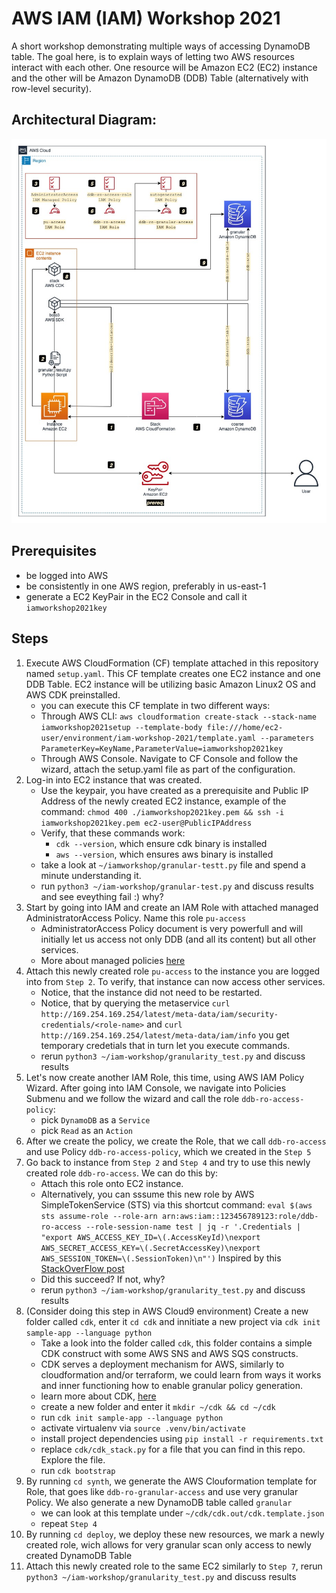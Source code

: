 # AWS IAM (IAM) Workshop 2021
A short workshop demonstrating multiple ways of accessing DynamoDB table.
The goal here, is to explain ways of letting two AWS resources interact with each other. One resource will be
Amazon EC2 (EC2) instance and the other will be Amazon DynamoDB (DDB) Table (alternatively with row-level security).

## Architectural Diagram:
![Architectural Diagram](/img/iam-workshop.jpg)

## Prerequisites
* be logged into AWS
* be consistently in one AWS region, preferably in us-east-1
* generate a EC2 KeyPair in the EC2 Console and call it `iamworkshop2021key`

## Steps
1. Execute AWS CloudFormation (CF) template attached in this repository named `setup.yaml`. This CF template creates one EC2 instance and one DDB Table. EC2 instance will be utilizing basic Amazon Linux2 OS and AWS CDK preinstalled.
    * you can execute this CF template in two different ways:
    * Through AWS CLI: `aws cloudformation create-stack --stack-name iamworkshop2021setup --template-body file:///home/ec2-user/environment/iam-workshop-2021/template.yaml --parameters ParameterKey=KeyName,ParameterValue=iamworkshop2021key`
    * Through AWS Console. Navigate to CF Console and follow the wizard, attach the setup.yaml file as part of the configuration.
2. Log-in into EC2 instance that was created.
    * Use the keypair, you have created as a prerequisite and Public IP Address of the newly created EC2 instance, example of the command: `chmod 400 ./iamworkshop2021key.pem && ssh -i iamworkshop2021key.pem ec2-user@PublicIPAddress`
    * Verify, that these commands work:
        * `cdk --version`, which ensure cdk binary is installed
        * `aws --version`, which ensures aws binary is installed
    * take a look at `~/iamworkshop/granular-testt.py` file and spend a minute understanding it.
    * run `python3 ~/iam-workshop/granular-test.py` and discuss results and see eveything fail :) why?
3. Start by going into IAM and create an IAM Role with attached managed AdministratorAccess Policy. Name this role `pu-access`
    * AdministratorAccess Policy document is very powerfull and will initially let us access not only DDB (and all its content) but all other services.
    * More about managed policies [here](https://docs.aws.amazon.com/IAM/latest/UserGuide/access_policies_managed-vs-inline.html#aws-managed-policies)
4. Attach this newly created role `pu-access` to the instance you are logged into from `Step 2`. To verify, that instance can now access other services.
    * Notice, that the instance did not need to be restarted.
    * Notice, that by querying the metaservice `curl http://169.254.169.254/latest/meta-data/iam/security-credentials/<role-name>` and `curl http://169.254.169.254/latest/meta-data/iam/info` you get temporary credetials that in turn let you execute commands.
    * rerun `python3 ~/iam-workshop/granularity_test.py` and discuss results
5. Let's now create another IAM Role, this time, using AWS IAM Policy Wizard. After going into IAM Console, we navigate into Policies Submenu and we follow the wizard and call the role `ddb-ro-access-policy`:
    * pick `DynamoDB` as a `Service` 
    * pick `Read` as an `Action`
6. After we create the policy, we create the Role, that we call `ddb-ro-access` and use Policy `ddb-ro-access-policy`, which we created in the `Step 5`
7. Go back to instance from `Step 2` and `Step 4` and try to use this newly created role `ddb-ro-access`. We can do this by:
    * Attach this role onto EC2 instance.
    * Alternatively, you can sssume this new role by AWS SimpleTokenService (STS) via this shortcut command: 
    `eval $(aws sts assume-role --role-arn arn:aws:iam::123456789123:role/ddb-ro-access --role-session-name test | jq -r '.Credentials | "export AWS_ACCESS_KEY_ID=\(.AccessKeyId)\nexport AWS_SECRET_ACCESS_KEY=\(.SecretAccessKey)\nexport AWS_SESSION_TOKEN=\(.SessionToken)\n"')`
    Inspired by this [StackOverFlow post](https://stackoverflow.com/questions/63241009/aws-sts-assume-role-in-one-command)
    * Did this succeed? If not, why?
    * rerun `python3 ~/iam-workshop/granularity_test.py` and discuss results
8. (Consider doing this step in AWS Cloud9 environment) Create a new folder called `cdk`, enter it `cd cdk` and innitiate a new project via `cdk init sample-app --language python` 
    * Take a look into the folder called `cdk`, this folder contains a simple CDK construct with some AWS SNS and AWS SQS constructs.
    * CDK serves a deployment mechanism for AWS, similarly to cloudformation and/or terraform, we could learn from ways it works and inner functioning how to enable granular policy generation. 
    * learn more about CDK, [here](https://aws.amazon.com/cdk/)
    * create a new folder and enter it `mkdir ~/cdk && cd ~/cdk`
    * run `cdk init sample-app --language python`
    * activate virtualenv via `source .venv/bin/activate` 
    * install project dependencies using `pip install -r requirements.txt`
    * replace `cdk/cdk_stack.py` for a file that you can find in this repo. Explore the file.
    * run `cdk bootstrap`
9. By running `cd synth`, we generate the AWS Clouformation template for Role, that goes like `ddb-ro-granular-access` and use very granular Policy. We also generate a new DynamoDB table called `granular`
    * we can look at this template under `~/cdk/cdk.out/cdk.template.json`
    * repeat `Step 4`
10. By running `cd deploy`, we deploy these new resources, we mark a newly created role, wich allows for very granular scan only access to newly created DynamoDB Table
11. Attach this newly created role to the same EC2 similarly to `Step 7`, rerun `python3 ~/iam-workshop/granularity_test.py` and discuss results
